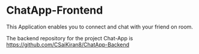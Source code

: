 # ChatApp-Frontend

This Application enables you to connect and chat with your friend on room.

The backend repository for the project Chat-App is https://github.com/CSaiKiran8/ChatApp-Backend
